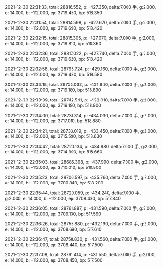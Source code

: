 2021-12-30 22:31:33, total: 28816.552, p: -427.350, delta:7.000 手, g:2.000, e: 14.000, b: -112.000, ep: 3719.450, bp: 518.350

2021-12-30 22:31:54, total: 28814.598, p: -427.670, delta:7.000 手, g:2.000, e: 14.000, b: -112.000, ep: 3719.690, bp: 518.420

2021-12-30 22:32:15, total: 28815.305, p: -427.070, delta:7.000 手, g:2.000, e: 14.000, b: -112.000, ep: 3719.810, bp: 518.360

2021-12-30 22:32:36, total: 28817.022, p: -427.740, delta:7.000 手, g:2.000, e: 14.000, b: -112.000, ep: 3719.620, bp: 518.420

2021-12-30 22:32:58, total: 28793.724, p: -429.160, delta:7.000 手, g:2.000, e: 14.000, b: -112.000, ep: 3719.480, bp: 518.580

2021-12-30 22:33:18, total: 28753.062, p: -431.940, delta:7.000 手, g:2.000, e: 14.000, b: -112.000, ep: 3719.180, bp: 518.890

2021-12-30 22:33:39, total: 28742.541, p: -432.010, delta:7.000 手, g:2.000, e: 14.000, b: -112.000, ep: 3719.190, bp: 518.900

2021-12-30 22:34:00, total: 28731.314, p: -434.030, delta:7.000 手, g:2.000, e: 14.000, b: -112.000, ep: 3717.010, bp: 518.880

2021-12-30 22:34:21, total: 28733.019, p: -433.450, delta:7.000 手, g:2.000, e: 14.000, b: -112.000, ep: 3715.590, bp: 518.630

2021-12-30 22:34:42, total: 28720.134, p: -434.980, delta:7.000 手, g:2.000, e: 14.000, b: -112.000, ep: 3714.300, bp: 518.660

2021-12-30 22:35:03, total: 28686.398, p: -437.990, delta:7.000 手, g:2.000, e: 14.000, b: -112.000, ep: 3710.010, bp: 518.500

2021-12-30 22:35:23, total: 28700.597, p: -435.760, delta:7.000 手, g:2.000, e: 14.000, b: -112.000, ep: 3709.840, bp: 518.200

2021-12-30 22:35:44, total: 28729.059, p: -434.240, delta:7.000 手, g:2.000, e: 14.000, b: -112.000, ep: 3708.480, bp: 517.840

2021-12-30 22:36:05, total: 28761.887, p: -431.590, delta:7.000 手, g:2.000, e: 14.000, b: -112.000, ep: 3709.130, bp: 517.590

2021-12-30 22:36:26, total: 28755.880, p: -432.190, delta:7.000 手, g:2.000, e: 14.000, b: -112.000, ep: 3708.690, bp: 517.610

2021-12-30 22:36:47, total: 28758.830, p: -431.560, delta:7.000 手, g:2.000, e: 14.000, b: -112.000, ep: 3708.440, bp: 517.500

2021-12-30 22:37:08, total: 28761.414, p: -431.550, delta:7.000 手, g:2.000, e: 14.000, b: -112.000, ep: 3708.450, bp: 517.500